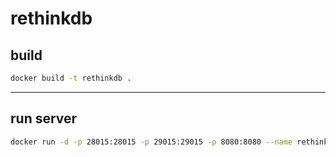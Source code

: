 # rethinkdb

## build 
```sh
docker build -t rethinkdb .
```

---

## run server
```sh
docker run -d -p 28015:28015 -p 29015:29015 -p 8080:8080 --name rethinkdb rethinkdb
```